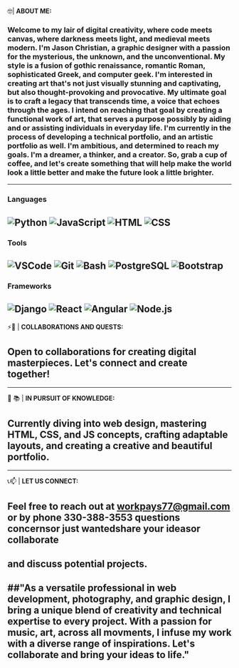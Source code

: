 🤓| **ABOUT ME:**

### Welcome to my lair of digital creativity, where code meets canvas, where darkness meets light, and medieval meets modern. I'm Jason Christian, a graphic designer with a passion for the mysterious, the unknown, and the unconventional. My style is a fusion of gothic renaissance, romantic Roman, sophisticated Greek,  and computer geek. I'm interested in creating art that's not just visually stunning and captivating, but also thought-provoking and provocative. My ultimate goal is to craft a legacy that transcends time, a voice that echoes through the ages.  I intend on reaching that goal by creating a functional work of art, that serves a purpose possibly by aiding and or assisting individuals in everyday life. I'm currently in the process of developing a technical portfolio, and an artistic portfolio as well. I'm ambitious, and determined to reach my goals. I'm a dreamer, a thinker, and a creator. So, grab a cup of coffee, and let's create something that will help make the world look a little better and make the future look a little brighter.                                  
---------------------------------------------------------------------------------------------------------------------------------------------------------------------





### Languages

 ![Python](https://img.shields.io/badge/language-Python-blue) 
 ![JavaScript](https://img.shields.io/badge/language-JavaScript-yellow) 
 ![HTML](https://img.shields.io/badge/language-HTML-orange) 
 ![CSS](https://img.shields.io/badge/language-CSS-green) 
 --------------------------------------------------------------------------------------------------------------------------------------------------------------------


### Tools

 ![VSCode](https://img.shields.io/badge/tool-VSCode-lightgray) 
 ![Git](https://img.shields.io/badge/tool-Git-black)
 ![Bash](https://img.shields.io/badge/tool-Bash-silver)
 ![PostgreSQL](https://img.shields.io/badge/database-PostgreSQL-cyan) 
 ![Bootstrap](https://img.shields.io/badge/bootstrap-pink)
 --------------------------------------------------------------------------------------------------------------------------------------------------------------------


### Frameworks

 ![Django](https://img.shields.io/badge/framework-Django-darkblue)
 ![React](https://img.shields.io/badge/library-React-purple)
 ![Angular](https://img.shields.io/badge/framework-Angular-red)
 ![Node.js](https://img.shields.io/badge/runtime-Node.js-green)
 -------------------------------------------------------------------------------------------------------------------------------------------------------------------




 
 
 ⚡🤝 | **COLLABORATIONS AND QUESTS:**

## Open to collaborations for creating digital masterpieces. Let's connect and create together!
 --------------------------------------------------------------------------------------------------------------------------------------------------------------------


 🏫 📚 | **IN PURSUIT OF KNOWLEDGE:**

## Currently diving into web design, mastering HTML, CSS, and JS concepts, crafting adaptable layouts, and creating a creative and beautiful portfolio.
 --------------------------------------------------------------------------------------------------------------------------------------------------------------------

 📞📫 | **LET US CONNECT:**

## Feel free to reach out at [workpays77@gmail.com](mailto:workpays77@gmail.com) or by phone 330-388-3553 questions concernsor just wantedshare your ideasor collaborate 
and discuss potential projects.
 --------------------------------------------------------------------------------------------------------------------------------------------------------------------





##"As a versatile professional in web development, photography, and graphic design, I bring a unique blend of creativity and technical expertise to every project. With a passion for music, art, across all movments, I infuse my work with a diverse range of inspirations. Let's collaborate and bring your ideas to life."
 --------------------------------------------------------------------------------------------------------------------------------------------------------------------
                             
